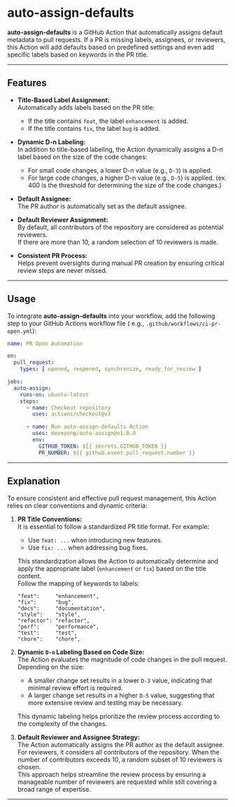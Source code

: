 # auto-assign-defaults

**auto-assign-defaults** is a GitHub Action that automatically assigns default metadata to pull requests. If a PR is
missing labels, assignees, or reviewers, this Action will add defaults based on predefined settings and even add
specific labels based on keywords in the PR title.

---

## Features

- **Title-Based Label Assignment:**  
  Automatically adds labels based on the PR title:
    - If the title contains `feat`, the label `enhancement` is added.
    - If the title contains `fix`, the label `bug` is added.

- **Dynamic D-n Labeling:**  
  In addition to title-based labeling, the Action dynamically assigns a D-n label based on the size of the code changes:
  - For small code changes, a lower D-n value (e.g., `D-3`) is applied.
  - For large code changes, a higher D-n value (e.g., `D-5`) is applied. 
  (ex. 400 is the threshold for determining the size of the code changes.)

- **Default Assignee:**  
  The PR author is automatically set as the default assignee.

- **Default Reviewer Assignment:**  
  By default, all contributors of the repository are considered as potential reviewers.  
  If there are more than 10, a random selection of 10 reviewers is made.

- **Consistent PR Process:**  
  Helps prevent oversights during manual PR creation by ensuring critical review steps are never missed.

---

## Usage

To integrate **auto-assign-defaults** into your workflow, add the following step to your GitHub Actions workflow file (
e.g., `.github/workflows/ci-pr-open.yml`):

```yaml
name: PR Open Automation

on:
  pull_request:
    types: [ opened, reopened, synchronize, ready_for_review ]

jobs:
  auto-assign:
    runs-on: ubuntu-latest
    steps:
      - name: Checkout repository
        uses: actions/checkout@v3

      - name: Run auto-assign-defaults Action
        uses: devmyong/auto-assign@v1.0.0
        env:
          GITHUB_TOKEN: ${{ secrets.GITHUB_TOKEN }}
          PR_NUMBER: ${{ github.event.pull_request.number }}
```

---

## Explanation

To ensure consistent and effective pull request management, this Action relies on clear conventions and dynamic criteria:

1. **PR Title Conventions:**  
   It is essential to follow a standardized PR title format. For example:
   - Use `feat: ...` when introducing new features.
   - Use `fix: ...` when addressing bug fixes.  
    
   This standardization allows the Action to automatically determine and apply the appropriate label (`enhancement` or `fix`) based on the title content.  
   Follow the mapping of keywords to labels:

    ```
   "feat":     "enhancement",
   "fix":      "bug",
   "docs":     "documentation",
   "style":    "style",
   "refactor": "refactor",
   "perf":     "performance",
   "test":     "test",
   "chore":    "chore",
   ```

2. **Dynamic `D-n` Labeling Based on Code Size:**  
   The Action evaluates the magnitude of code changes in the pull request. Depending on the size:
   - A smaller change set results in a lower `D-3` value, indicating that minimal review effort is required.
   - A larger change set results in a higher `D-5` value, suggesting that more extensive review and testing may be necessary.  
   
   This dynamic labeling helps prioritize the review process according to the complexity of the changes.

3. **Default Reviewer and Assignee Strategy:**  
   The Action automatically assigns the PR author as the default assignee. For reviewers, it considers all contributors of the repository. When the number of contributors exceeds 10, a random subset of 10 reviewers is chosen.  
   This approach helps streamline the review process by ensuring a manageable number of reviewers are requested while still covering a broad range of expertise.

---
